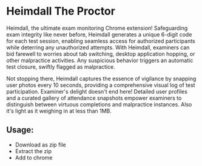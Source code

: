 # Heimdall The Proctor

Heimdall, the ultimate exam monitoring Chrome extension! Safeguarding exam integrity like never before, Heimdall generates a unique 6-digit code for each test session, enabling seamless access for authorized participants while deterring any unauthorized attempts. With Heimdall, examiners can bid farewell to worries about tab switching, desktop application hopping, or other malpractice activities. Any suspicious behavior triggers an automatic test closure, swiftly flagged as malpractice. 

Not stopping there, Heimdall captures the essence of vigilance by snapping user photos every 10 seconds, providing a comprehensive visual log of test participation. Examiner's delight doesn't end here! Detailed user profiles and a curated gallery of attendance snapshots empower examiners to distinguish between virtuous completions and malpractice instances. Also it's light as it weighing in at less than 1MB.

## Usage:
- Download as zip file
- Extract the zip
- Add to chrome
